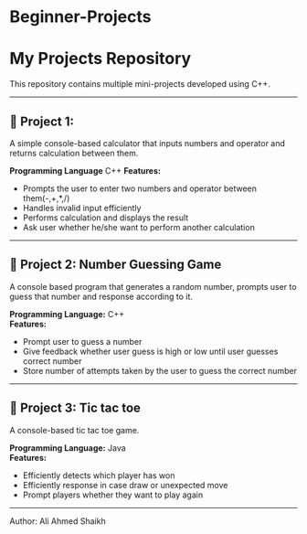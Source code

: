 # Beginner-Projects

# My Projects Repository

This repository contains multiple mini-projects developed using C++.

---

## 📁 Project 1: 
A simple console-based calculator that inputs numbers and operator and returns calculation between them.

 **Programming Language** C++
 **Features:**
- Prompts the user to enter two numbers and operator between them(-,+,*,/)
- Handles invalid input efficiently
- Performs calculation and displays the result
- Ask user whether he/she want to perform another calculation
---

## 📁 Project 2: Number Guessing Game
A console based program that generates a random number, prompts user to guess that number and response according to it.

**Programming Language:** C++  
**Features:**
- Prompt user to guess a number
- Give feedback whether user guess is high or low until user guesses correct number
- Store number of attempts taken by the user to guess the correct number

---

## 📁 Project 3: Tic tac toe
A console-based tic tac toe game.

**Programming Language:** Java  
**Features:**
- Efficiently detects which player has won 
- Efficiently response in case draw or unexpected move
- Prompt players whether they want to play again


---

Author: Ali Ahmed Shaikh
